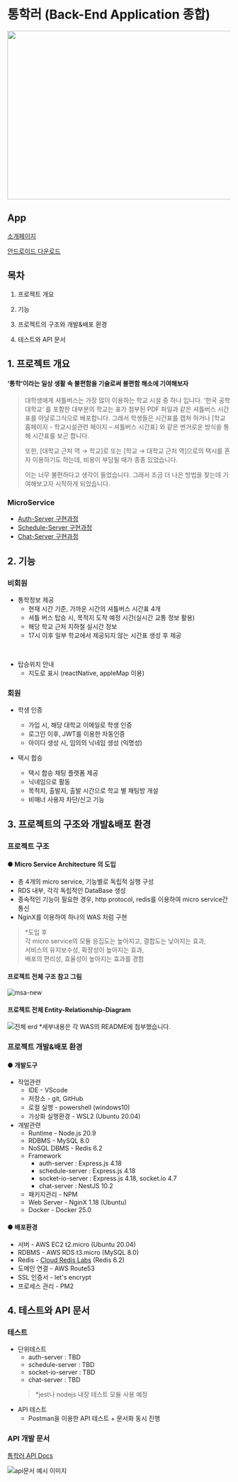 # 통학러 (Back-End Application 종합)
<p align="center"> <img src="https://github.com/Yonge2/TUKBUS_Server/assets/99579139/9f842ee4-61c9-4ccc-abb6-bb25d614f7c9" width="550" height="380"/> </p>

## App
[소개페이지](https://tukbus.co.kr)

[안드로이드 다운로드](https://play.google.com/store/apps/details?id=com.tuk_bus&hl=ko)

## 목차
 1. 프로젝트 개요

 2. 기능

 3. 프로젝트의 구조와 개발&배포 환경

 4. 테스트와 API 문서


## 1. 프로젝트 개요

#### ‘통학‘이라는 일상 생활 속 불편함을 기술로써 불편함 해소에 기여해보자
>대학생에게 셔틀버스는 가장 많이 이용하는 학교 시설 중 하나 입니다. ‘한국 공학 대학교‘ 를 포함한 대부분의 학교는 표가 첨부된 PDF 파일과 같은 셔틀버스 시간표를 아날로그식으로 배포합니다.
>그래서 학생들은 시간표를 캡쳐 하거나 [학교 홈페이지 - 학교시설관련 페이지 – 셔틀버스 시간표] 와 같은 번거로운 방식을 통해 시간표를 보곤 합니다.
>
>또한, [대학교 근처 역 → 학교]로 또는 [학교 → 대학교 근처 역]으로의 택시를 혼자 이용하기도 하는데, 비용이 부담될 때가 종종 있었습니다.
>
>이는 너무 불편하다고 생각이 들었습니다. 그래서 조금 더 나은 방법을 찾는데 기여해보고자 시작하게 되었습니다.

### MicroService
- [Auth-Server 구현과정](https://github.com/Yonge2/TUKBUS_Server/blob/master/Server/auth-server/README.md)
- [Schedule-Server 구현과정](https://github.com/Yonge2/TUKBUS_Server/blob/master/Server/schedule-server/README.md)
- [Chat-Server 구현과정](https://github.com/Yonge2/TUKBUS_Server/blob/master/Server/chat-server/README.md)

## 2. 기능
### 비회원
* 통학정보 제공
  * 현재 시간 기준, 가까운 시간의 셔틀버스 시간표 4개
  * 셔틀 버스 탑승 시, 목적지 도착 예정 시간(실시간 교통 정보 활용)
  * 해당 학교 근처 지하철 실시간 정보
  * 17시 이후 일부 학교에서 제공되지 않는 시간표 생성 후 제공
<br/>

* 탑승위치 안내
  * 지도로 표시 (reactNative, appleMap 이용)

### 회원
* 학생 인증
  * 가입 시, 해당 대학교 이메일로 학생 인증
  * 로그인 이후, JWT를 이용한 자동인증
  * 아이디 생성 시, 임의의 닉네임 생성 (익명성)

* 택시 합승
  * 택시 합승 채팅 플랫폼 제공
  * 닉네임으로 활동
  * 목적지, 출발지, 출발 시간으로 학교 별 채팅방 개설
  * 비매너 사용자 차단/신고 기능


## 3. 프로젝트의 구조와 개발&배포 환경

### 프로젝트 구조

#### ● Micro Service Architecture 의 도입
 - 총 4개의 micro service, 기능별로 독립적 실행 구성
 - RDS 내부, 각각 독립적인 DataBase 생성
 - 종속적인 기능이 필요한 경우, http protocol, redis를 이용하여 micro service간 통신
 - NginX를 이용하여 하나의 WAS 처럼 구현
> *도입 후  
> 각 micro service의 모듈 응집도는 높아지고, 결합도는 낮아지는 효과,  
> 서비스의 유지보수성, 확장성이 높아지는 효과,  
> 배포의 편리성, 효율성이 높아지는 효과를 경험 

#### 프로젝트 전체 구조 참고 그림
![msa-new](https://github.com/Yonge2/TUKBUS_Server/assets/99579139/6f2b0a0d-1dbc-4e43-9416-afc499d11f92)


#### 프로젝트 전체 Entity-Relationship-Diagram
![전체 erd](https://github.com/Yonge2/TUKBUS_Server/assets/99579139/63128fbe-093e-4645-91f6-eb222a92b981)
*세부내용은 각 WAS의 README에 첨부했습니다.


### 프로젝트 개발&배포 환경
#### ● 개발도구
- 작업관련
  - IDE - VScode
  - 저장소 - git, GitHub
  - 로컬 실행 - powershell (windows10)
  - 가상화 실행환경 - WSL2 (Ubuntu 20.04)
- 개발관련
  - Runtime - Node.js 20.9
  - RDBMS - MySQL 8.0
  - NoSQL DBMS - Redis 6.2
  - Framework
    - auth-server : Express.js 4.18
    - schedule-server : Express.js 4.18
    - socket-io-server : Express.js 4.18, socket.io 4.7
    - chat-server : NestJS 10.2
  - 패키지관리 - NPM
  - Web Server - NginX 1.18 (Ubuntu)
  - Docker - Docker 25.0

#### ● 배포환경
  - 서버 - AWS EC2 t2.micro (Ubuntu 20.04)
  - RDBMS - AWS RDS t3.micro (MySQL 8.0)
  - Redis - [Cloud Redis Labs](https://redis.com/try-free/) (Redis 6.2)
  - 도메인 연결 - AWS Route53
  - SSL 인증서 - let's encrypt
  - 프로세스 관리 - PM2


## 4. 테스트와 API 문서

### 테스트
- 단위테스트
  - auth-server : TBD
  - schedule-server : TBD
  - socket-io-server : TBD
  - chat-server : TBD
  >*jest나 nodejs 내장 테스트 모듈 사용 예정
- API 테스트
  - Postman을 이용한 API 테스트 + 문서화 동시 진행

### API 개발 문서

[통학러 API Docs](https://documenter.getpostman.com/view/21311885/2sA2xnzAmY)  

![api문서 예시 이미지](https://github.com/Yonge2/TUKBUS_Server/assets/99579139/662aff1d-1017-47e3-9ffa-9d1548d8acc3)
